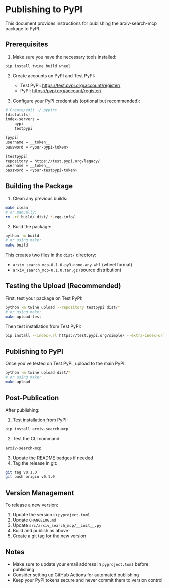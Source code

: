 # Publishing to PyPI

This document provides instructions for publishing the arxiv-search-mcp package to PyPI.

## Prerequisites

1. Make sure you have the necessary tools installed:
```bash
pip install twine build wheel
```

2. Create accounts on PyPI and Test PyPI:
   - Test PyPI: https://test.pypi.org/account/register/
   - PyPI: https://pypi.org/account/register/

3. Configure your PyPI credentials (optional but recommended):
```bash
# Create/edit ~/.pypirc
[distutils]
index-servers =
    pypi
    testpypi

[pypi]
username = __token__
password = <your-pypi-token>

[testpypi]
repository = https://test.pypi.org/legacy/
username = __token__
password = <your-testpypi-token>
```

## Building the Package

1. Clean any previous builds:
```bash
make clean
# or manually:
rm -rf build/ dist/ *.egg-info/
```

2. Build the package:
```bash
python -m build
# or using make:
make build
```

This creates two files in the `dist/` directory:
- `arxiv_search_mcp-0.1.0-py3-none-any.whl` (wheel format)
- `arxiv_search_mcp-0.1.0.tar.gz` (source distribution)

## Testing the Upload (Recommended)

First, test your package on Test PyPI:

```bash
python -m twine upload --repository testpypi dist/*
# or using make:
make upload-test
```

Then test installation from Test PyPI:
```bash
pip install --index-url https://test.pypi.org/simple/ --extra-index-url https://pypi.org/simple/ arxiv-search-mcp
```

## Publishing to PyPI

Once you've tested on Test PyPI, upload to the main PyPI:

```bash
python -m twine upload dist/*
# or using make:
make upload
```

## Post-Publication

After publishing:

1. Test installation from PyPI:
```bash
pip install arxiv-search-mcp
```

2. Test the CLI command:
```bash
arxiv-search-mcp
```

3. Update the README badges if needed
4. Tag the release in git:
```bash
git tag v0.1.0
git push origin v0.1.0
```

## Version Management

To release a new version:

1. Update the version in `pyproject.toml`
2. Update `CHANGELOG.md`
3. Update `src/arxiv_search_mcp/__init__.py`
4. Build and publish as above
5. Create a git tag for the new version

## Notes

- Make sure to update your email address in `pyproject.toml` before publishing
- Consider setting up GitHub Actions for automated publishing
- Keep your PyPI tokens secure and never commit them to version control
